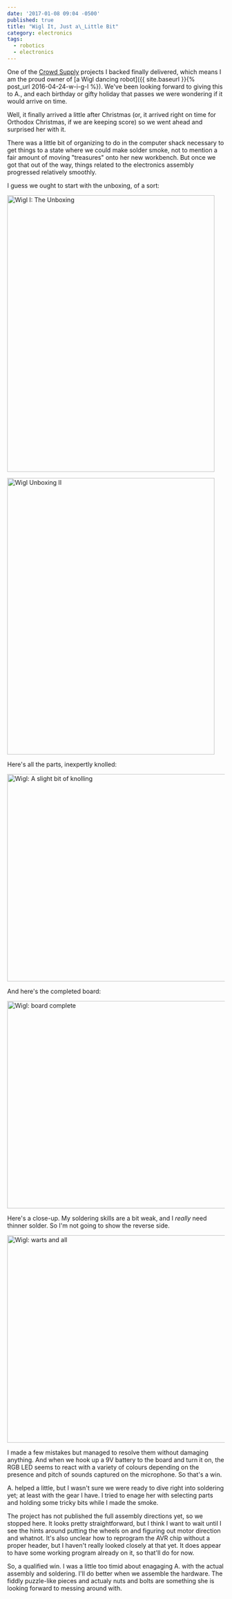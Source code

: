 ```yaml
---
date: '2017-01-08 09:04 -0500'
published: true
title: "Wigl It, Just a\_Little Bit"
category: electronics
tags:
  - robotics
  - electronics
---
```

One of the [Crowd Supply](https://www.crowdsupply.com/) projects I backed finally delivered, which means I am the proud owner of [a Wigl dancing robot]({{ site.baseurl }}{% post_url 2016-04-24-w-i-g-l %}). We've been looking forward to giving this to A., and each birthday or gifty holiday that passes we were wondering if it would arrive on time.

Well, it finally arrived a little after Christmas (or, it arrived right on time for Orthodox Christmas, if we are keeping score) so we went ahead and surprised her with it.

There was a little bit of organizing to do in the computer shack necessary to get things to a state where we could make solder smoke, not to mention a fair amount of moving "treasures" onto her new workbench. But once we got that out of the way, things related to the electronics assembly progressed relatively smoothly.

I guess we ought to start with the unboxing, of a sort:

<a data-flickr-embed="true"  href="https://www.flickr.com/photos/clvrmnky/32184887285/in/album-72157676965505932/" title="Wigl I: The Unboxing"><img src="https://c6.staticflickr.com/1/290/32184887285_b6dc925c8a_z.jpg" width="480" height="640" alt="Wigl I: The Unboxing"></a><script async src="//embedr.flickr.com/assets/client-code.js" charset="utf-8"></script>

<a data-flickr-embed="true"  href="https://www.flickr.com/photos/clvrmnky/32147107496/in/album-72157676965505932/" title="Wigl Unboxing II"><img src="https://c1.staticflickr.com/1/455/32147107496_a7fee037b7_z.jpg" width="480" height="640" alt="Wigl Unboxing II"></a><script async src="//embedr.flickr.com/assets/client-code.js" charset="utf-8"></script>

Here's all the parts, inexpertly knolled:

<a data-flickr-embed="true"  href="https://www.flickr.com/photos/clvrmnky/31343638214/in/album-72157676965505932/" title="Wigl: A slight bit of knolling"><img src="https://c7.staticflickr.com/1/735/31343638214_727b6977b1_z.jpg" width="640" height="480" alt="Wigl: A slight bit of knolling"></a><script async src="//embedr.flickr.com/assets/client-code.js" charset="utf-8"></script>

And here's the completed board:

<a data-flickr-embed="true"  href="https://www.flickr.com/photos/clvrmnky/32067011181/in/album-72157676965505932/" title="Wigl: board complete"><img src="https://c6.staticflickr.com/1/768/32067011181_960e2645ea_z.jpg" width="640" height="480" alt="Wigl: board complete"></a><script async src="//embedr.flickr.com/assets/client-code.js" charset="utf-8"></script>

Here's a close-up. My soldering skills are a bit weak, and I _really_ need thinner solder. So I'm not going to show the reverse side.

<a data-flickr-embed="true"  href="https://www.flickr.com/photos/clvrmnky/31374716873/in/album-72157676965505932/" title="Wigl: warts and all"><img src="https://c2.staticflickr.com/1/764/31374716873_148398b002_z.jpg" width="640" height="480" alt="Wigl: warts and all"></a><script async src="//embedr.flickr.com/assets/client-code.js" charset="utf-8"></script>

I made a few mistakes but managed to resolve them without damaging anything. And when we hook up a 9V battery to the board and turn it on, the RGB LED seems to react with a variety of colours depending on the presence and pitch of sounds captured on the microphone. So that's a win.

A. helped a little, but I wasn't sure we were ready to dive right into soldering yet; at least with the gear I have. I tried to enage her with selecting parts and holding some tricky bits while I made the smoke.

The project has not published the full assembly directions yet, so we stopped here. It looks pretty straightforward, but I think I want to wait until I see the hints around putting the wheels on and figuring out motor direction and whatnot. It's also unclear how to reprogram the AVR chip without a proper header, but I haven't really looked closely at that yet. It does appear to have some working program already on it, so that'll do for now.

So, a qualified win. I was a little too timid about enagaging A. with the actual assembly and soldering. I'll do better when we assemble the hardware. The fiddly puzzle-like pieces and actualy nuts and bolts are something she is looking forward to messing around with.